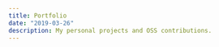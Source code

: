 ```yaml
---
title: Portfolio
date: "2019-03-26"
description: My personal projects and OSS contributions.
---
```

<!--stackedit_data:
eyJoaXN0b3J5IjpbNTgzMzg2MjczXX0=
-->